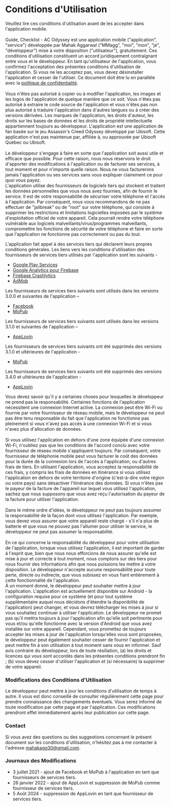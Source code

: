 # Conditions d'Utilisation

Veuillez lire ces conditions d'utilisation avant de les accepter dans l'application mobile.  
\
Guide, Checklist - AC Odyssey est une application mobile ("application", "service") développée par Mahak Aggarwal ("MMagg", "moi", "mon", "je", "développeur") mise à votre disposition ("utilisateur"), gratuitement. Ces conditions d'utilisation constituent un accord juridiquement contraignant entre vous et le développeur. En tant qu'utilisateur de l'application, vous confirmez l'acceptation des présentes conditions d'utilisation de l'application. Si vous ne les acceptez pas, vous devez désinstaller l'application et cesser de l'utiliser. Ce document doit être lu en parallèle avec la [politique de confidentialité](https://github.com/MMagg-dev/Game-Checklist-for-AC-Odyssey/blob/master/Legal/Fran%C3%A7ais/Politique%20de%20confidentialit%C3%A9%20Fran%C3%A7ais.md).  
\
Vous n'êtes pas autorisé à copier ou à modifier l'application, les images et les logos de l'application de quelque manière que ce soit. Vous n'êtes pas autorisé à extraire le code source de l'application et vous n'êtes pas non plus autorisé à traduire l'application dans d'autres langues ou à créer des versions dérivées. Les marques de l'application, les droits d'auteur, les droits sur les bases de données et les droits de propriété intellectuelle appartiennent toujours au développeur. L'application est une application de fan basée sur le jeu Assassin's Creed Odyssey développé par Ubisoft. Cette application n'est pas maintenue par, affiliée à, ou approuvée par Ubisoft Québec ou Ubisoft.  
\
Le développeur s'engage à faire en sorte que l'application soit aussi utile et efficace que possible. Pour cette raison, nous nous réservons le droit d'apporter des modifications à l'application ou de facturer ses services, à tout moment et pour n'importe quelle raison. Nous ne vous facturerons jamais l'application ou ses services sans vous expliquer clairement ce pour quoi vous payez.
\
L'application utilise des fournisseurs de logiciels tiers qui stockent et traitent les données personnelles que vous nous avez fournies, afin de fournir le service. Il est de votre responsabilité de sécuriser votre téléphone et l'accès à l'application. Par conséquent, nous vous recommandons de ne pas effectuer de "jailbreak" ou de "root" sur votre téléphone, qui consiste à supprimer les restrictions et limitations logicielles imposées par le système d'exploitation officiel de votre appareil. Cela pourrait rendre votre téléphone vulnérable aux logiciels malveillants/virus/programmes malveillants, compromettre les fonctions de sécurité de votre téléphone et faire en sorte que l'application ne fonctionne pas correctement ou pas du tout.

L'application fait appel à des services tiers qui déclarent leurs propres conditions générales. Les liens vers les conditions d'utilisation des fournisseurs de services tiers utilisés par l'application sont les suivants - 

* [Google Play Services](https://policies.google.com/terms)
* [Google Analytics pour Firebase](https://firebase.google.com/terms/analytics)
* [Firebase Crashlytics](https://firebase.google.com/terms/crashlytics)
* [AdMob](https://developers.google.com/admob/terms)

Les fournisseurs de services tiers suivants sont utilisés dans les versions 3.0.0 et suivantes de l'application – 
* [Facebook](https://www.facebook.com/legal/terms/plain_text_terms)
* [MoPub](https://www.mopub.com/en/legal/tos) 

Les fournisseurs de services tiers suivants sont utilisés dans les versions 3.1.0 et suivantes de l'application – 
* [AppLovin](https://www.applovin.com/terms/)

Les fournisseurs de services tiers suivants ont été supprimés des versions 3.1.0 et ultérieures de l'application - 
* [MoPub](https://www.mopub.com/en/legal/tos)

Les fournisseurs de services tiers suivants ont été supprimés des versions 3.4.0 et ultérieures de l'application - 
* [AppLovin](https://www.applovin.com/terms/)


Vous devez savoir qu'il y a certaines choses pour lesquelles le développeur ne prend pas la responsabilité. Certaines fonctions de l'application nécessitent une connexion Internet active. La connexion peut être Wi-Fi ou fournie par votre fournisseur de réseau mobile, mais le développeur ne peut pas être tenu responsable du fait que l'application ne fonctionne pas pleinement si vous n'avez pas accès à une connexion Wi-Fi et si vous n'avez plus d'allocation de données.  
\
Si vous utilisez l'application en dehors d'une zone équipée d'une connexion Wi-Fi, n'oubliez pas que les conditions de l'accord conclu avec votre fournisseur de réseau mobile s'appliquent toujours. Par conséquent, votre fournisseur de téléphonie mobile peut vous facturer le coût des données pour la durée de la connexion lors de l'accès à l'application, ou d'autres frais de tiers. En utilisant l'application, vous acceptez la responsabilité de ces frais, y compris les frais de données en itinérance si vous utilisez l'application en dehors de votre territoire d'origine (c'est-à-dire votre région ou votre pays) sans désactiver l'itinérance des données. Si vous n'êtes pas le payeur de la facture de l'appareil sur lequel vous utilisez l'application, sachez que nous supposons que vous avez reçu l'autorisation du payeur de la facture pour utiliser l'application.  
\
Dans le même ordre d'idées, le développeur ne peut pas toujours assumer la responsabilité de la façon dont vous utilisez l'application. Par exemple, vous devez vous assurer que votre appareil reste chargé - s'il n'a plus de batterie et que vous ne pouvez pas l'allumer pour utiliser le service, le développeur ne peut pas assumer la responsabilité.  
\
En ce qui concerne la responsabilité du développeur pour votre utilisation de l'application, lorsque vous utilisez l'application, il est important de garder à l'esprit que, bien que nous nous efforcions de nous assurer qu'elle est mise à jour et correcte à tout moment, nous comptons sur des tiers pour nous fournir des informations afin que nous puissions les mettre à votre disposition. Le développeur n'accepte aucune responsabilité pour toute perte, directe ou indirecte, que vous subissez en vous fiant entièrement à cette fonctionnalité de l'application. 
\
À un moment donné, le développeur peut souhaiter mettre à jour l'application. L'application est actuellement disponible sur Android - la configuration requise pour ce système (et pour tout système supplémentaire auquel nous décidons d'étendre la disponibilité de l'application) peut changer, et vous devrez télécharger les mises à jour si vous souhaitez continuer à utiliser l'application. Le développeur ne promet pas qu'il mettra toujours à jour l'application afin qu'elle soit pertinente pour vous et/ou qu'elle fonctionne avec la version d'Android que vous avez installée sur votre appareil. Cependant, vous promettez de toujours accepter les mises à jour de l'application lorsqu'elles vous sont proposées, le développeur peut également souhaiter cesser de fournir l'application et peut mettre fin à son utilisation à tout moment sans vous en informer. Sauf avis contraire du développeur, lors de toute résiliation, (a) les droits et licences qui vous sont accordés dans les présentes conditions prendront fin ; (b) vous devez cesser d'utiliser l'application et (si nécessaire) la supprimer de votre appareil.  

### Modifications des Conditions d'Utilisation
Le développeur peut mettre à jour les conditions d'utilisation de temps à autre. Il vous est donc conseillé de consulter régulièrement cette page pour prendre connaissance des changements éventuels. Vous serez informé de toute modification par cette page et par l'application. Ces modifications prendront effet immédiatement après leur publication sur cette page.  

### Contact
Si vous avez des questions ou des suggestions concernant le présent document sur les conditions d'utilisation, n'hésitez pas à me contacter à l'adresse [mahakagg30@gmail.com](mailto:mahakagg30@gmail.com).

### Journaux des Modifications
* 3 juillet 2021 - ajout de Facebook et MoPub à l'application en tant que fournisseurs de services tiers.
* 26 janvier 2022 - ajout de AppLovin et suppression de MoPub comme fournisseur de services tiers.
* 5 Août 2024 - suppression de AppLovin en tant que fournisseur de services tiers.
